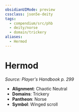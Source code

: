 ```yaml
---
obsidianUIMode: preview
cssclass: json5e-deity
tags:
  - compendium/src/phb
  - deity/norse
  - domain/trickery
aliases:
  - Hermod
---
```

# Hermod
*Source: Player's Handbook p. 299* 

- **Alignment**: Chaotic Neutral
- **Domains**: Trickery
- **Pantheon**: Norse
- **Symbol**: Winged scroll